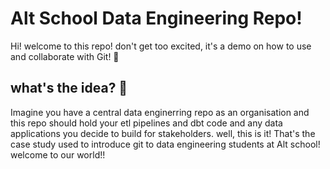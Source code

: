 # Alt School Data Engineering Repo!

Hi! welcome to this repo! don't get too excited, it's a demo on how to use and collaborate with Git! 🌚

## what's the idea? 🤔

Imagine you have a central data enginerring repo as an organisation and this repo should hold your etl pipelines and dbt code and any data applications you decide to build for stakeholders. well, this is it! That's the case study used to introduce git to data engineering students at Alt school! welcome to our world!!